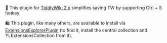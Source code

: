 📝 This plugin for [TiddlyWiki 2.x](https://classic.tiddlywiki.com) simplifies saving TW by supporting Ctrl + S hotkey.

🛍️ This plugin, like many others, are available to install via [ExtensionsExplorerPlugin](https://github.com/YakovL/TiddlyWiki_ExtensionsExplorerPlugin) (to find it, install the central collection and YLExtensionsCollection from it).
